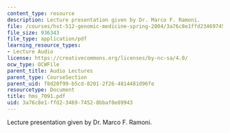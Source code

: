 ```yaml
---
content_type: resource
description: Lecture presentation given by Dr. Marco F. Ramoni.
file: /courses/hst-512-genomic-medicine-spring-2004/3a76c8e1ffd2346974528bbaf8e89943_hms_7091.pdf
file_size: 936343
file_type: application/pdf
learning_resource_types:
- Lecture Audio
license: https://creativecommons.org/licenses/by-nc-sa/4.0/
ocw_type: OCWFile
parent_title: Audio Lectures
parent_type: CourseSection
parent_uid: f8d20f99-b5cd-8201-2f26-4814481d96fe
resourcetype: Document
title: hms_7091.pdf
uid: 3a76c8e1-ffd2-3469-7452-8bbaf8e89943
---
```

Lecture presentation given by Dr. Marco F. Ramoni.